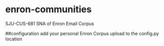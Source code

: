 # enron-communities
SJU-CUS-681 SNA of Enron Email Corpus

##configuration
add your personal Enron Corpus upload to the config.py location